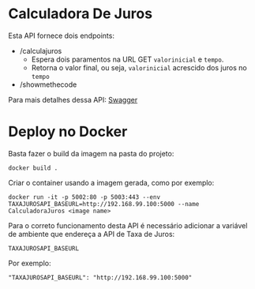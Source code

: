 ﻿# Calculadora De Juros

Esta API fornece dois endpoints:

 - /calculajuros
	 - Espera dois paramentos na URL GET `valorinicial` e `tempo`.
	 - Retorna o valor final, ou seja, `valorinicial` acrescido dos juros no `tempo`
 - /showmethecode


Para mais detalhes dessa API: [Swagger](https://app.swaggerhub.com/apis-docs/lucas.fernando.martioli/CalculadoraJuros/1.0.0)

# Deploy no Docker

Basta fazer o build da imagem na pasta do projeto:

    docker build .

Criar o container usando a imagem gerada, como por exemplo:

    docker run -it -p 5002:80 -p 5003:443 --env TAXAJUROSAPI_BASEURL=http://192.168.99.100:5000 --name CalculadoraJuros <image name>

Para o correto funcionamento desta API é necessário adicionar a variável de ambiente que endereça a API de Taxa de Juros: 

    TAXAJUROSAPI_BASEURL

 Por exemplo:

    "TAXAJUROSAPI_BASEURL": "http://192.168.99.100:5000"
